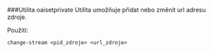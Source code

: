 ###Utilita oaisetprivate
Utilita umožňuje přidat nebo změnit url adresu zdroje. 
 
Použití: 


```change-stream <pid_zdroje> <url_zdroje>```

